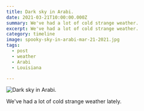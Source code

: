 ```yaml
---
title: Dark sky in Arabi.
date: 2021-03-21T10:00:00.000Z
summary: We've had a lot of cold strange weather.
excerpt: We've had a lot of cold strange weather.
category: timeline
image: spooky-sky-in-arabi-mar-21-2021.jpg
tags:
  - post
  - weather
  - Arabi
  - Louisiana

---
```


![Dark sky in Arabi.](spooky-sky-in-arabi-mar-21-2021.jpg "Dark sky in Arabi.")

We've had a lot of cold strange weather lately.